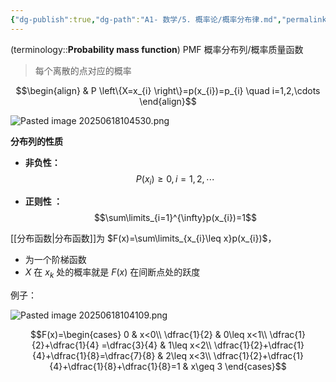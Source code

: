 ```yaml
---
{"dg-publish":true,"dg-path":"A1- 数学/5. 概率论/概率分布律.md","permalink":"/A1- 数学/5. 概率论/概率分布律/","dgPassFrontmatter":true,"noteIcon":"","created":"2024-05-21T15:20:28.412+08:00","updated":"2025-08-28T21:53:13.330+08:00"}
---
```


(terminology::**Probability mass function**)   PMF
概率分布列/概率质量函数
>每个离散的点对应的概率

$$\begin{align}
 & P \left\{X=x_{i} \right\}=p(x_{i})=p_{i} \quad  i=1,2,\cdots
\end{align}$$

![Pasted image 20250618104530.png](/img/user/Functional%20files/Photo%20Resources/Pasted%20image%2020250618104530.png)

**分布列的性质**
- **非负性：**
$$P(x_{i})\geq 0,i=1,2,\cdots$$

- **正则性 ：**
$$\sum\limits_{i=1}^{\infty}p(x_{i})=1$$


[[分布函数\|分布函数]]为 $F(x)=\sum\limits_{x_{i}\leq x}p(x_{i})$，
- 为一个阶梯函数
- $X$ 在 $x_{k}$ 处的概率就是 $F(x)$ 在间断点处的跃度

例子：

![Pasted image 20250618104109.png](/img/user/Functional%20files/Photo%20Resources/Pasted%20image%2020250618104109.png)


$$F(x)=\begin{cases}
0  & x<0\\ 
\dfrac{1}{2}  & 0\leq x<1\\
\dfrac{1}{2}+\dfrac{1}{4} =\dfrac{3}{4} & 1\leq x<2\\
\dfrac{1}{2}+\dfrac{1}{4}+\dfrac{1}{8}=\dfrac{7}{8}  & 2\leq x<3\\
\dfrac{1}{2}+\dfrac{1}{4}+\dfrac{1}{8}+\dfrac{1}{8}=1  & x\geq 3
\end{cases}$$


